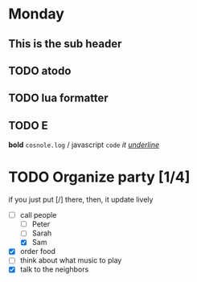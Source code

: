 # Monday
## This is the sub header
## <span class="todo TODO">TODO</span> atodo
## <span class="todo TODO">TODO</span> lua formatter
## <span class="todo TODO">TODO</span> E
**bold** `cosnole.log` / javascript `code` *it* *<u>underline</u>*
# <span class="todo TODO">TODO</span> Organize party [1/4]
if you just put [/] there, then, it update lively
- [ ] call people
  - [ ] Peter
  - [ ] Sarah
  - [x] Sam
- [x] order food
- [ ] think about what music to play
- [x] talk to the neighbors

